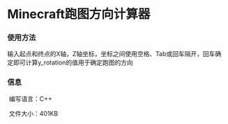 # Minecraft跑图方向计算器

### 使用方法

​	输入起点和终点的X轴，Z轴坐标，坐标之间使用空格、Tab或回车隔开，回车确定即可计算y_rotation的值用于确定跑图的方向

### 信息

​	编写语言：C++

​	文件大小：401KB

​	